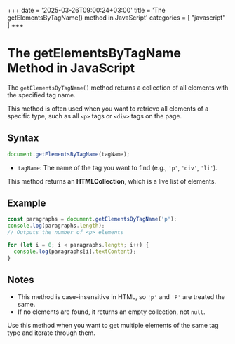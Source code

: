 +++
date = '2025-03-26T09:00:24+03:00'
title = 'The getElementsByTagName() method in JavaScript'
categories = [ "javascript" ]
+++

# The getElementsByTagName Method in JavaScript

The `getElementsByTagName()` method returns a collection of all elements with the specified tag name.

This method is often used when you want to retrieve all elements of a specific type, such as all `<p>` tags or `<div>` tags on the page.

## Syntax

```js
document.getElementsByTagName(tagName);
```

- `tagName`: The name of the tag you want to find (e.g., `'p'`, `'div'`, `'li'`).

This method returns an **HTMLCollection**, which is a live list of elements.

## Example

```js
const paragraphs = document.getElementsByTagName('p');
console.log(paragraphs.length); 
// Outputs the number of <p> elements

for (let i = 0; i < paragraphs.length; i++) {
  console.log(paragraphs[i].textContent);
}
```

## Notes

- This method is case-insensitive in HTML, so `'p'` and `'P'` are treated the same.
- If no elements are found, it returns an empty collection, not `null`.

Use this method when you want to get multiple elements of the same tag type and iterate through them.
